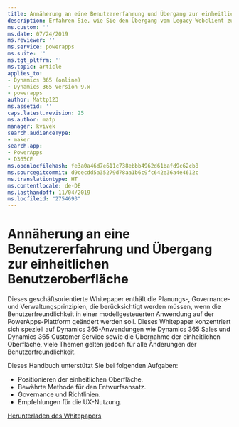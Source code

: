 ```yaml
---
title: Annäherung an eine Benutzererfahrung und Übergang zur einheitlichen Benutzeroberfläche | MicrosoftDocs
description: Erfahren Sie, wie Sie den Übergang vom Legacy-Webclient zur einheitlichen Benutzeroberfläche planen und durchführen können.
ms.custom: ''
ms.date: 07/24/2019
ms.reviewer: ''
ms.service: powerapps
ms.suite: ''
ms.tgt_pltfrm: ''
ms.topic: article
applies_to:
- Dynamics 365 (online)
- Dynamics 365 Version 9.x
- powerapps
author: Mattp123
ms.assetid: ''
caps.latest.revision: 25
ms.author: matp
manager: kvivek
search.audienceType:
- maker
search.app:
- PowerApps
- D365CE
ms.openlocfilehash: fe3a0a46d7e611c738ebbb4962d61bafd9c62cb8
ms.sourcegitcommit: d9cecdd5a35279d78aa1b6c9fc642e36a4e4612c
ms.translationtype: HT
ms.contentlocale: de-DE
ms.lasthandoff: 11/04/2019
ms.locfileid: "2754693"
---
```

# <a name="approaching-a-user-experience-and-unified-interface-transition"></a>Annäherung an eine Benutzererfahrung und Übergang zur einheitlichen Benutzeroberfläche

Dieses geschäftsorientierte Whitepaper enthält die Planungs-, Governance- und Verwaltungsprinzipien, die berücksichtigt werden müssen, wenn die Benutzerfreundlichkeit in einer modellgesteuerten Anwendung auf der PowerApps-Plattform geändert werden soll. Dieses Whitepaper konzentriert sich speziell auf Dynamics 365-Anwendungen wie Dynamics 365 Sales und Dynamics 365 Customer Service sowie die Übernahme der einheitlichen Oberfläche, viele Themen gelten jedoch für alle Änderungen der Benutzerfreundlichkeit.

Dieses Handbuch unterstützt Sie bei folgenden Aufgaben:
- Positionieren der einheitlichen Oberfläche.
- Bewährte Methode für den Entwurfsansatz.
- Governance und Richtlinien.
- Empfehlungen für die UX-Nutzung.

[Herunterladen des Whitepapers](https://download.microsoft.com/download/A/F/3/AF3D45A7-4F38-41BE-8956-1DF7A4A5AFDB/approaching-unified-interface-transition.pdf) 